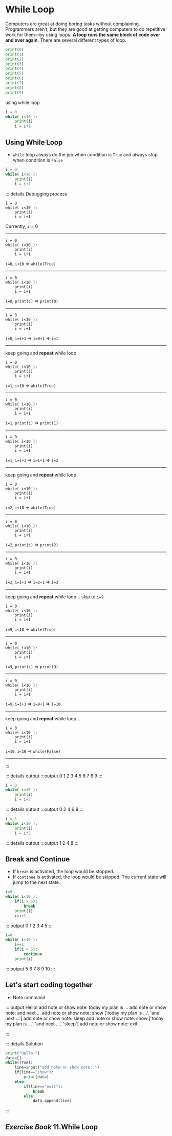 # While Loop
Computers are great at doing boring tasks without complaining. Programmers aren’t, but they are good at getting computers to do repetitive work for them—by using loops. **A loop runs the same block of code over and over again**. There are several different types of loop.

```py
print(0)
print(1)
print(2)
print(3)
print(4)
print(5)
print(6)
print(7)
print(8)
print(9)
```

using while loop

```py
i = 0
while( i<10 ):
	print(i)
	i = i+1
```
## Using While Loop
- ```while``` loop always do the job when condition is ```True``` and always stop when condition is ```False```
```py
i = 0
while( i<10 ):
	print(i)
	i = i+1
```
::: details Debugging process
```py{1}
i = 0
while( i<10 ):
	print(i)
	i = i+1
```
Currently, ```i``` = 0
<hr class="line">

```py{2}
i = 0
while( i<10 ):
	print(i)
	i = i+1
```
```i=0```, ```i<10``` => ```while(True)```
<hr class="line">

```py{3}
i = 0
while( i<10 ):
	print(i)
	i = i+1
```
```i=0```, ```print(i)``` => ```print(0)```
<hr class="line">

```py{4}
i = 0
while( i<10 ):
	print(i)
	i = i+1
```
```i=0```, ```i=i+1``` => ```i=0+1``` => ```i=1```
<hr class="line">

keep going and **repeat** while loop
```py{2}
i = 0
while( i<10 ):
	print(i)
	i = i+1
```
```i=1```, ```i<10``` => ```while(True)```
<hr class="line">

```py{3}
i = 0
while( i<10 ):
	print(i)
	i = i+1
```
```i=1```, ```print(i)``` => ```print(1)```
<hr class="line">

```py{4}
i = 0
while( i<10 ):
	print(i)
	i = i+1
```
```i=1```, ```i=i+1``` => ```i=1+1``` => ```i=2```
<hr class="line">

keep going and **repeat** while loop
```py{2}
i = 0
while( i<10 ):
	print(i)
	i = i+1
```
```i=2```, ```i<10``` => ```while(True)```
<hr class="line">

```py{3}
i = 0
while( i<10 ):
	print(i)
	i = i+1
```
```i=2```, ```print(i)``` => ```print(2)```
<hr class="line">

```py{4}
i = 0
while( i<10 ):
	print(i)
	i = i+1
```
```i=2```, ```i=i+1``` => ```i=2+1``` => ```i=3```
<hr class="line">

keep going and **repeat** while loop...
skip to ```i=9```

```py{2}
i = 0
while( i<10 ):
	print(i)
	i = i+1
```
```i=9```, ```i<10``` => ```while(True)```
<hr class="line">

```py{3}
i = 0
while( i<10 ):
	print(i)
	i = i+1
```
```i=9```, ```print(i)``` => ```print(9)```
<hr class="line">

```py{4}
i = 0
while( i<10 ):
	print(i)
	i = i+1
```
```i=9```, ```i=i+1``` => ```i=9+1``` => ```i=10```
<hr class="line">

keep going and **repeat** while loop...
```py{2}
i = 0
while( i<10 ):
	print(i)
	i = i+1
```
```i=10```, ```i<10``` => ```while(False)```
<hr class="line">
:::


::: details output
:::output
0
1
2
3
4
5
6
7
8
9
:::


```py
i = 0
while( i<10 ):
	print(i)
	i = i+2
```
::: details output
:::output
0
2
4
6
8
:::

```py
i = 1
while( i<10 ):
	print(i)
	i = i*2
```

::: details output
:::output
1
2
4
8
:::


## Break and Continue
- If ```break``` is activated, the loop would be stopped.
- If ```continue``` is activated, the loop would be skipped. The current state will jump to the next state.

```py
i=0
while( i<10 ):
	if(i > 5):
		break
	print(i) 	
	i=i+1
```
::: output
0
1
2
3
4
5
:::

```py
i=0
while( i<10 ):
    i+=1
    if(i < 5):
        continue
    print(i)
```
::: output
5
6
7
8
9
10
:::

## Let's start coding together
- Note command

::: output
Hello!
add note or show note: <span class="pyinput"> today my plan is ... </span>
add note or show note: <span class="pyinput">and next ...</span>
add note or show note: <span class="pyinput">show</span>
['today my plan is ...', 'and next ...']
add note or show note: <span class="pyinput">sleep</span>
add note or show note: <span class="pyinput">show</span>
['today my plan is ...', 'and next ...', 'sleep']
add note or show note: <span class="pyinput">exit</span>

:::

::: details Solution
```py
print("Hello!")
data=[]
while(True):
    line=input("add note or show note: ")
    if(line=="show"):
        print(data)
    else:
        if(line=="exit"):
            break
        else:
            data.append(line)
```
:::

## ***Exercise Book*** 11.While Loop